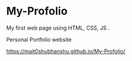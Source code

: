 # My-Profolio
My first web page using HTML, CSS, JS .

Personal Portfolio website

https://mait0shubhanshu.github.io/My-Profolio/
